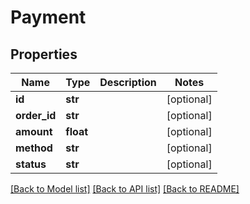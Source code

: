 # Payment

## Properties
Name | Type | Description | Notes
------------ | ------------- | ------------- | -------------
**id** | **str** |  | [optional] 
**order_id** | **str** |  | [optional] 
**amount** | **float** |  | [optional] 
**method** | **str** |  | [optional] 
**status** | **str** |  | [optional] 

[[Back to Model list]](../README.md#documentation-for-models) [[Back to API list]](../README.md#documentation-for-api-endpoints) [[Back to README]](../README.md)

